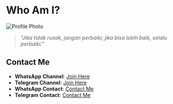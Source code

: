 # Who Am I?

![Profile Photo](https://telegra.ph/file/5edaf35eb9ea2c9b4d6f5.png)

> *"Jika tidak rusak, jangan perbaiki; jika bisa lebih baik, selalu perbaiki."*

## Contact Me

- **WhatsApp Channel**: [Join Here](https://whatsapp.com/channel/0029VaxkfpeG8l55XNsBaq3Q)
- **Telegram Channel**: [Join Here](tidaksedia)
- **WhatsApp Contact**: [Contact Me](https://wa.me/6283139073473)
- **Telegram Contact**: [Contact Me](https://delzzzzzzzzzzzz.t.me)
